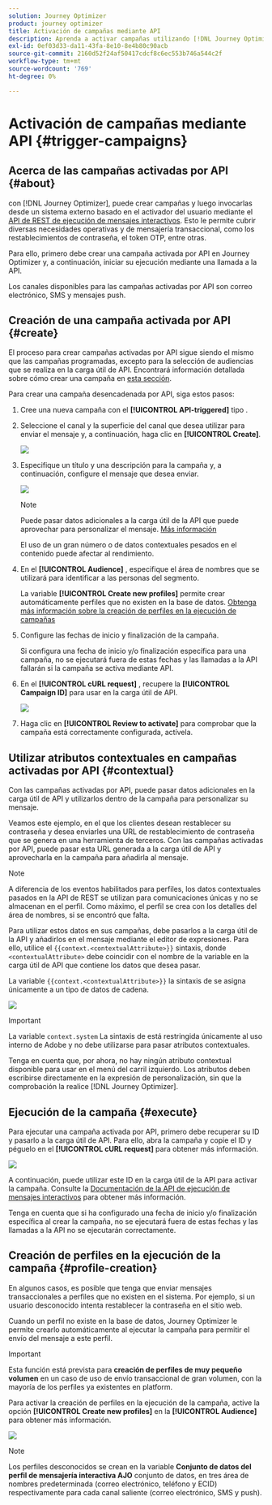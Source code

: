 ```yaml
---
solution: Journey Optimizer
product: journey optimizer
title: Activación de campañas mediante API
description: Aprenda a activar campañas utilizando [!DNL Journey Optimizer] API
exl-id: 0ef03d33-da11-43fa-8e10-8e4b80c90acb
source-git-commit: 2160d52f24af50417cdcf8c6ec553b746a544c2f
workflow-type: tm+mt
source-wordcount: '769'
ht-degree: 0%

---
```


# Activación de campañas mediante API {#trigger-campaigns}

## Acerca de las campañas activadas por API {#about}

con [!DNL Journey Optimizer], puede crear campañas y luego invocarlas desde un sistema externo basado en el activador del usuario mediante el [API de REST de ejecución de mensajes interactivos](https://developer.adobe.com/journey-optimizer-apis/references/messaging/#tag/execution). Esto le permite cubrir diversas necesidades operativas y de mensajería transaccional, como los restablecimientos de contraseña, el token OTP, entre otras.

Para ello, primero debe crear una campaña activada por API en Journey Optimizer y, a continuación, iniciar su ejecución mediante una llamada a la API.

Los canales disponibles para las campañas activadas por API son correo electrónico, SMS y mensajes push.

## Creación de una campaña activada por API {#create}

El proceso para crear campañas activadas por API sigue siendo el mismo que las campañas programadas, excepto para la selección de audiencias que se realiza en la carga útil de API. Encontrará información detallada sobre cómo crear una campaña en [esta sección](create-campaign.md).

Para crear una campaña desencadenada por API, siga estos pasos:

1. Cree una nueva campaña con el **[!UICONTROL API-triggered]** tipo .

1. Seleccione el canal y la superficie del canal que desea utilizar para enviar el mensaje y, a continuación, haga clic en **[!UICONTROL Create]**.

   ![](assets/api-triggered-type.png)

1. Especifique un título y una descripción para la campaña y, a continuación, configure el mensaje que desea enviar.

   ![](assets/api-triggered-properties.png)

   >[!NOTE]
   >
   >Puede pasar datos adicionales a la carga útil de la API que puede aprovechar para personalizar el mensaje. [Más información](#contextual)
   >
   >El uso de un gran número o de datos contextuales pesados en el contenido puede afectar al rendimiento.

1. En el **[!UICONTROL Audience]** , especifique el área de nombres que se utilizará para identificar a las personas del segmento.

   La variable **[!UICONTROL Create new profiles]** permite crear automáticamente perfiles que no existen en la base de datos. [Obtenga más información sobre la creación de perfiles en la ejecución de campañas](#profile-creation)

1. Configure las fechas de inicio y finalización de la campaña.

   Si configura una fecha de inicio y/o finalización específica para una campaña, no se ejecutará fuera de estas fechas y las llamadas a la API fallarán si la campaña se activa mediante API.

1. En el **[!UICONTROL cURL request]** , recupere la **[!UICONTROL Campaign ID]** para usar en la carga útil de API.

   ![](assets/api-triggered-curl.png)

1. Haga clic en **[!UICONTROL Review to activate]** para comprobar que la campaña está correctamente configurada, actívela.

## Utilizar atributos contextuales en campañas activadas por API {#contextual}

Con las campañas activadas por API, puede pasar datos adicionales en la carga útil de API y utilizarlos dentro de la campaña para personalizar su mensaje.

Veamos este ejemplo, en el que los clientes desean restablecer su contraseña y desea enviarles una URL de restablecimiento de contraseña que se genera en una herramienta de terceros. Con las campañas activadas por API, puede pasar esta URL generada a la carga útil de API y aprovecharla en la campaña para añadirla al mensaje.

>[!NOTE]
>
>A diferencia de los eventos habilitados para perfiles, los datos contextuales pasados en la API de REST se utilizan para comunicaciones únicas y no se almacenan en el perfil. Como máximo, el perfil se crea con los detalles del área de nombres, si se encontró que falta.

Para utilizar estos datos en sus campañas, debe pasarlos a la carga útil de la API y añadirlos en el mensaje mediante el editor de expresiones. Para ello, utilice el `{{context.<contextualAttribute>}}` sintaxis, donde `<contextualAttribute>` debe coincidir con el nombre de la variable en la carga útil de API que contiene los datos que desea pasar.

La variable `{{context.<contextualAttribute>}}` la sintaxis de se asigna únicamente a un tipo de datos de cadena.

![](assets/api-triggered-context.png)

>[!IMPORTANT]
>
>La variable `context.system` La sintaxis de está restringida únicamente al uso interno de Adobe y no debe utilizarse para pasar atributos contextuales.

Tenga en cuenta que, por ahora, no hay ningún atributo contextual disponible para usar en el menú del carril izquierdo. Los atributos deben escribirse directamente en la expresión de personalización, sin que la comprobación la realice [!DNL Journey Optimizer].

## Ejecución de la campaña {#execute}

Para ejecutar una campaña activada por API, primero debe recuperar su ID y pasarlo a la carga útil de API. Para ello, abra la campaña y copie el ID y péguelo en el **[!UICONTROL cURL request]** para obtener más información.

![](assets/api-triggered-id.png)

A continuación, puede utilizar este ID en la carga útil de la API para activar la campaña. Consulte la [Documentación de la API de ejecución de mensajes interactivos](https://developer.adobe.com/journey-optimizer-apis/references/messaging/#tag/execution) para obtener más información.

Tenga en cuenta que si ha configurado una fecha de inicio y/o finalización específica al crear la campaña, no se ejecutará fuera de estas fechas y las llamadas a la API no se ejecutarán correctamente.

## Creación de perfiles en la ejecución de la campaña {#profile-creation}

En algunos casos, es posible que tenga que enviar mensajes transaccionales a perfiles que no existen en el sistema. Por ejemplo, si un usuario desconocido intenta restablecer la contraseña en el sitio web.

Cuando un perfil no existe en la base de datos, Journey Optimizer le permite crearlo automáticamente al ejecutar la campaña para permitir el envío del mensaje a este perfil.

>[!IMPORTANT]
>
>Esta función está prevista para **creación de perfiles de muy pequeño volumen** en un caso de uso de envío transaccional de gran volumen, con la mayoría de los perfiles ya existentes en platform.

Para activar la creación de perfiles en la ejecución de la campaña, active la opción **[!UICONTROL Create new profiles]** en la **[!UICONTROL Audience]** para obtener más información.

![](assets/api-triggered-create-profile.png)

>[!NOTE]
>
>Los perfiles desconocidos se crean en la variable **Conjunto de datos del perfil de mensajería interactiva AJO** conjunto de datos, en tres área de nombres predeterminada (correo electrónico, teléfono y ECID) respectivamente para cada canal saliente (correo electrónico, SMS y push).
